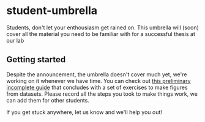 # student-umbrella
Students, don't let your enthousiasm get rained on. This umbrella will (soon) cover all the material you need to be familiar with for a successful thesis at our lab

## Getting started

Despite the announcement, the umbrella doesn't cover much yet, we're working on it whenever we have time. You can check out 
[this preliminary incomplete guide](https://github.com/dbbs-lab/student-umbrella/blob/main/figures_from_data.md) that concludes
with a set of exercises to make figures from datasets. Please record all the steps you took to make things work, we can add them for other students.

If you get stuck anywhere, let us know and we'll help you out!
